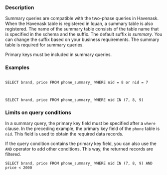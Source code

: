 ### Description

Summary queries are compatible with the two-phase queries in Havenask. When the Havenask table is registered in Iquan, a summary table is also registered. The name of the summary table consists of the table name that is specified in the schema and the suffix. The default suffix is _summary_. You can change the suffix based on your business requirements. The summary table is required for summary queries.



Primary keys must be included in summary queries.





### Examples

```

SELECT brand, price FROM phone_summary_ WHERE nid = 8 or nid = 7



SELECT brand, price FROM phone_summary_ WHERE nid IN (7, 8, 9)

```



### Limits on query conditions

In a summary query, the primary key field must be specified after a `where` clause. In the preceding example, the primary key field of the `phone` table is `nid`. This field is used to obtain the required data records.



If the query condition contains the primary key field, you can also use the `AND` operator to add other conditions. This way, the returned records are filtered.



`SELECT brand, price FROM phone_summary_ WHERE nid IN (7, 8, 9) AND price < 2000`